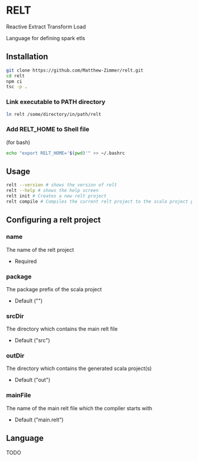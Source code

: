 # RELT

Reactive Extract Transform Load

Language for defining spark etls

## Installation

```sh
git clone https://github.com/Matthew-Zimmer/relt.git
cd relt
npm ci
tsc -p .
```
### Link executable to PATH directory

```sh
ln relt /some/directory/in/path/relt
```

### Add RELT_HOME to Shell file

(for bash)
```sh
echo "export RELT_HOME='$(pwd)'" >> ~/.bashrc
```

## Usage

```sh
relt --version # shows the version of relt
relt --help # shows the help screen
relt init # Creates a new relt project
relt compile # Compiles the current relt project to the scala project project
```

## Configuring a relt project

### name

The name of the relt project

- Required

### package

The package prefix of the scala project

- Default ("")

### srcDir

The directory which contains the main relt file

- Default ("src")

### outDir

The directory which contains the generated scala project(s)

- Default ("out")

### mainFile

The name of the main relt file which the compiler starts with

- Default ("main.relt")

## Language

TODO
